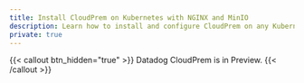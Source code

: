 ```yaml
---
title: Install CloudPrem on Kubernetes with NGINX and MinIO
description: Learn how to install and configure CloudPrem on any Kubernetes cluster using NGINX Ingress Controller and MinIO
private: true
---
```


{{< callout btn_hidden="true" >}}
  Datadog CloudPrem is in Preview.
{{< /callout >}}